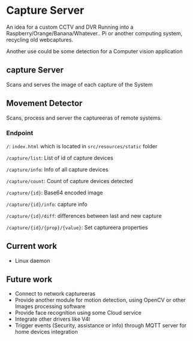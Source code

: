 # Capture Server

An idea for a custom CCTV and DVR Running into a Raspberry/Orange/Banana/Whatever.. Pi or another computing system, recycling old webcaptures.

Another use could be some detection for a Computer vision application

## capture Server

Scans and serves the image of each capture of the System

## Movement Detector

Scans, process and server the captureeras of remote systems.

### Endpoint

`/`: `index.html` which is located in `src/resources/static` folder

`/capture/list`: List of id of capture devices

`/capture/info`: Info of all capture devices

`/capture/count`: Count of capture devices detected

`/capture/{id}`: Base64 encoded image

`/capture/{id}/info`: capture info

`/capture/{id}/diff`: differences between last and new capture

`/capture/{id}/{prop}/{value}`: Set captureera properties

## Current work

- Linux daemon

## Future work

- Connect to network captureeras
- Provide another module for motion detection, using OpenCV or other Images processing software
- Provide face recognition using some Cloud service
- Integrate other drivers like V4l
- Trigger events (Security, assistance or info) through MQTT server for home devices integration